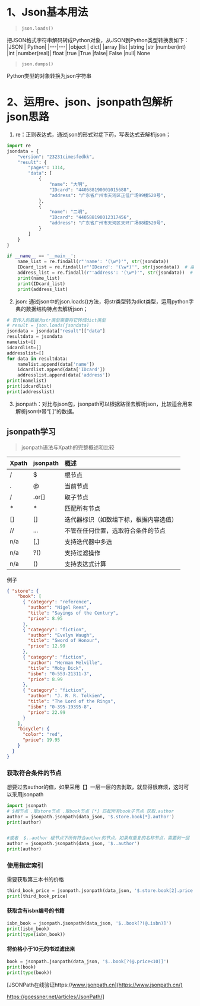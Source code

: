 # 1、Json基本用法

>`json.loads()`

把JSON格式字符串解码转成Python对象，从JSON到Python类型转换表如下：
|JSON   |	Python|
|---|---|
|object  |	dict|
|array	|list
|string	|str
|number(int)	|int
|number(real)|	float
|true	|True
|false|	False
|null|	None
>`json.dumps()`

Python类型的对象转换为json字符串


# 2、运用re、json、jsonpath包解析json思路
1. re：正则表达式，通过json的形式对症下药，写表达式去解析json；
```python
import re  
jsondata = {  
    "version": "23231cimesfedkk",  
    "result": {  
        "pages": 1314,  
        "data": [  
            {  
                "name": "大明",  
                "IDcard": "440588190001015688",  
                "address": "广东省广州市天河区正佳广场99楼520号",  
            },  
            {  
                "name": "二明",  
                "IDcard": "440588190012317456",  
                "address": "广东省广州市天河区天环广场88楼520号",  
            }  
        ]  
    }  
}  
  
if __name__ == '__main__':  
    name_list = re.findall(r"'name': '(\w*)'", str(jsondata))  
    IDcard_list = re.findall(r"'IDcard': '(\w*)'", str(jsondata))  # 身份证18位数字和字母组合  
    address_list = re.findall(r"'address': '(\w*)'", str(jsondata))  # 地址  
    print(name_list)  
    print(IDcard_list)  
    print(address_list)
```
2. json: 通过json中的json.loads()方法，将str类型转为dict类型，运用python字典的数据结构特点去解析json；
```python
# 若传入的数据为str类型需要将它转成dict类型  
# result = json.loads(jsondata)  
jsondata = jsondata["result"]["data"]  
resultdata = jsondata  
namelist=[]  
idcardlist=[]  
addresslist=[]  
for data in resultdata:  
    namelist.append(data['name'])  
    idcardlist.append(data['IDcard'])  
    addresslist.append(data['address'])  
print(namelist)  
print(idcardlist)  
print(addresslist)
```
3. jsonpath：对比与json包，jsonpath可以根据路径去解析json，比较适合用来解析json中带“[ ]”的数据。
## jsonpath学习

>jsonpath语法与Xpath的完整概述和比较

| Xpath | jsonpath | 概述                                   |
| :---- | :------- | :------------------------------------- |
| /     | $        | 根节点                                 |
| .     | @        | 当前节点                               |
| /     | .or[]    | 取子节点                               |
| *     | *        | 匹配所有节点                           |
| []    | []       | 迭代器标识（如数组下标，根据内容选值） |
| //    | ...      | 不管在任何位置，选取符合条件的节点     |
| n/a   | [,]      | 支持迭代器中多选                       |
| n/a   | ?()      | 支持过滤操作                           |
| n/a   | ()       | 支持表达式计算                         |
例子
```json
{ "store": {
    "book": [
      { "category": "reference",
        "author": "Nigel Rees",
        "title": "Sayings of the Century",
        "price": 8.95
      },
      { "category": "fiction",
        "author": "Evelyn Waugh",
        "title": "Sword of Honour",
        "price": 12.99
      },
      { "category": "fiction",
        "author": "Herman Melville",
        "title": "Moby Dick",
        "isbn": "0-553-21311-3",
        "price": 8.99
      },
      { "category": "fiction",
        "author": "J. R. R. Tolkien",
        "title": "The Lord of the Rings",
        "isbn": "0-395-19395-8",
        "price": 22.99
      }
    ],
    "bicycle": {
      "color": "red",
      "price": 19.95
    }
  }
}
```
### 获取符合条件的节点
想要过去author的值，如果采用【】一层一层的去剥取，就显得很麻烦，这时可以采用jsonpath
```python
import jsonpath
# $根节点 .取store节点 .取book节点 [*] 匹配所有book子节点 获取.author
author = jsonpath.jsonpath(data_json, '$.store.book[*].author')
print(author)


#或者  $..author 根节点下所有符合author的节点，如果有重复的名称节点，需要剥一层
author = jsonpath.jsonpath(data_json, '$..author') 
print(author)
```
### 使用指定索引
需要获取第三本书的价格
```python
third_book_price = jsonpath.jsonpath(data_json, '$.store.book[2].price')
print(third_book_price)
```
#### 获取含有isbn编号的书籍
```python
isbn_book = jsonpath.jsonpath(data_json, '$..book[?(@.isbn)]')
print(isbn_book)
print(type(isbn_book))
```
#### 将价格小于10元的书过滤出来
```python
book = jsonpath.jsonpath(data_json, '$..book[?(@.price<10)]')
print(book)
print(type(book))
```

[JSONPath在线验证https://www.jsonpath.cn](https://www.jsonpath.cn/)

https://goessner.net/articles/JsonPath/]